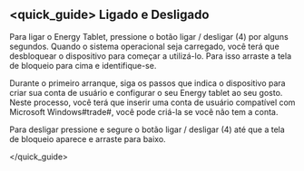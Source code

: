 ## <quick_guide> Ligado e Desligado 

Para ligar o Energy Tablet, pressione o botão ligar / desligar (4) por alguns segundos. Quando o sistema operacional seja carregado, você terá que desbloquear o dispositivo para começar a utilizá-lo. Para isso arraste a tela de bloqueio para cima e identifique-se.

Durante o primeiro arranque, siga os passos que indica o dispositivo para criar sua conta de usuário e configurar o seu Energy tablet ao seu gosto. Neste processo, você terá que inserir uma conta de usuário compatível com Microsoft Windows#trade#, você pode criá-la se você não tem a conta.

Para desligar pressione e segure o botão ligar / desligar (4) até que a tela de bloqueio aparece e arraste para baixo. 


</quick_guide> 

